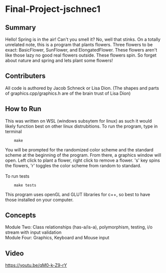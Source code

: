 # Final-Project-jschnec1
## Summary 
Hello! Spring is in the air! Can't you smell it? No, well that stinks. On a totally unrelated note, this is a program that plants flowers. Three flowers to be exact: BasicFlower, SunFlower, and ElongatedFlower. These flowers aren't like those lazy no good real flowers outside. These flowers spin. So forget about nature and spring and lets plant some flowers! 

## Contributers
All code is authored by Jacob Schneck or Lisa Dion. (The shapes and parts of graphics.cpp/graphics.h are of the brain trust of Lisa Dion)

## How to Run
This was written on WSL (windows subsytem for linux) as such it would likely function best on other linux distrubitions. To run the program, type in terminal

```console
    make 
```

You will be prompted for the randomized color scheme and the standard scheme at the beginning of the program. From there, a graphics window will open. Left click to plant a flower, right click to remove a flower. 's' key spins the flowers, 'r' toggles the color scheme from random to standard. \
 \
To run tests

```console
    make tests 
```

This program uses openGL and GLUT libraries for c++, so best to have those installed on your computer.

## Concepts
Module Two: Class relationships (has-a/is-a), polymorphism, testing, i/o stream with input validation \
Module Four: Graphics, Keyboard and Mouse input

## Video 
https://youtu.be/qM0-k-Z9-rY  